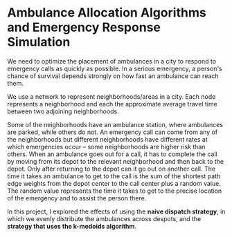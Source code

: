 # Ambulance Allocation Algorithms and Emergency Response Simulation

We need to optimize the placement of ambulances in a city to respond to emergency calls as quickly as possible. In a serious emergency, a person's chance of survival depends strongly on how fast an ambulance can reach them.

We use a network to represent neighborhoods/areas in a city. Each node represents a neighborhood and each the approximate average travel time between two adjoining neighborhoods.

Some of the neighborhoods have an ambulance station, where ambulances are parked, while others do not. An emergency call can come from any of the neighborhoods but different neighborhoods have different rates at which emergencies occur – some neighborhoods are higher risk than others.
When an ambulance goes out for a call, it has to complete the call by moving from its depot to the relevant neighborhood and then back to the depot. Only after returning to the depot can it go out on another call. The time it takes an ambulance to get to the call is the sum of the shortest path edge weights from the depot center to the call center plus a random value. The random value represents the time it takes to get to the precise location of the emergency and to assist the person there.

In this project, I explored the effects of using the **naive dispatch strategy**, in which we evenly distribute the ambulances
across despots, and the **strategy that uses the k-medoids algorithm**. 
